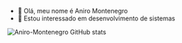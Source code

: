 - 👋 Olá, meu nome é Aniro Montenegro
- 👀 Estou interessado em desenvolvimento de sistemas


![Aniro-Montenegro GitHub stats](https://github-readme-stats.vercel.app/api?username=Aniro-Montenegro&theme=dark&show_icons=true)
<link rel="stylesheet" href="https://cdn.jsdelivr.net/gh/devicons/devicon@v2.14.0/devicon.min.css">

<i class="devicon-flutter-plain"></i>

